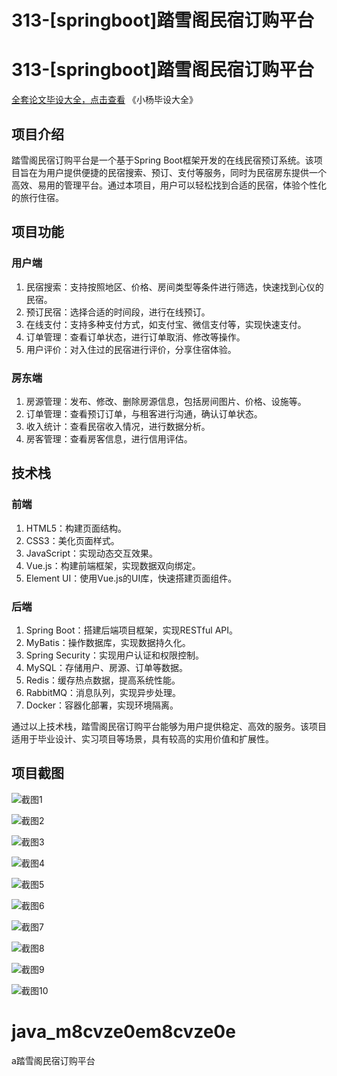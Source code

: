 # 313-[springboot]踏雪阁民宿订购平台

# 313-[springboot]踏雪阁民宿订购平台

[全套论文毕设大全，点击查看](https://www.yuque.com/yuqueyonghux32e1j/kxdc9g?#) 《小杨毕设大全》

## 项目介绍

踏雪阁民宿订购平台是一个基于Spring Boot框架开发的在线民宿预订系统。该项目旨在为用户提供便捷的民宿搜索、预订、支付等服务，同时为民宿房东提供一个高效、易用的管理平台。通过本项目，用户可以轻松找到合适的民宿，体验个性化的旅行住宿。

## 项目功能

### 用户端

1. 民宿搜索：支持按照地区、价格、房间类型等条件进行筛选，快速找到心仪的民宿。
2. 预订民宿：选择合适的时间段，进行在线预订。
3. 在线支付：支持多种支付方式，如支付宝、微信支付等，实现快速支付。
4. 订单管理：查看订单状态，进行订单取消、修改等操作。
5. 用户评价：对入住过的民宿进行评价，分享住宿体验。

### 房东端

1. 房源管理：发布、修改、删除房源信息，包括房间图片、价格、设施等。
2. 订单管理：查看预订订单，与租客进行沟通，确认订单状态。
3. 收入统计：查看民宿收入情况，进行数据分析。
4. 房客管理：查看房客信息，进行信用评估。

## 技术栈

### 前端

1. HTML5：构建页面结构。
2. CSS3：美化页面样式。
3. JavaScript：实现动态交互效果。
4. Vue.js：构建前端框架，实现数据双向绑定。
5. Element UI：使用Vue.js的UI库，快速搭建页面组件。

### 后端

1. Spring Boot：搭建后端项目框架，实现RESTful API。
2. MyBatis：操作数据库，实现数据持久化。
3. Spring Security：实现用户认证和权限控制。
4. MySQL：存储用户、房源、订单等数据。
5. Redis：缓存热点数据，提高系统性能。
6. RabbitMQ：消息队列，实现异步处理。
7. Docker：容器化部署，实现环境隔离。

通过以上技术栈，踏雪阁民宿订购平台能够为用户提供稳定、高效的服务。该项目适用于毕业设计、实习项目等场景，具有较高的实用价值和扩展性。

## 项目截图

![截图1](https://kevinyang.oss-cn-shenzhen.aliyuncs.com/ItprojectImage%2F313-%5Bspringboot%5D%E8%B8%8F%E9%9B%AA%E9%98%81%E6%B0%91%E5%AE%BF%E8%AE%A2%E8%B4%AD%E5%B9%B3%E5%8F%B0%2Fimg_1.jpg)

![截图2](https://kevinyang.oss-cn-shenzhen.aliyuncs.com/ItprojectImage%2F313-%5Bspringboot%5D%E8%B8%8F%E9%9B%AA%E9%98%81%E6%B0%91%E5%AE%BF%E8%AE%A2%E8%B4%AD%E5%B9%B3%E5%8F%B0%2Fimg_2.jpg)

![截图3](https://kevinyang.oss-cn-shenzhen.aliyuncs.com/ItprojectImage%2F313-%5Bspringboot%5D%E8%B8%8F%E9%9B%AA%E9%98%81%E6%B0%91%E5%AE%BF%E8%AE%A2%E8%B4%AD%E5%B9%B3%E5%8F%B0%2Fimg_3.jpg)

![截图4](https://kevinyang.oss-cn-shenzhen.aliyuncs.com/ItprojectImage%2F313-%5Bspringboot%5D%E8%B8%8F%E9%9B%AA%E9%98%81%E6%B0%91%E5%AE%BF%E8%AE%A2%E8%B4%AD%E5%B9%B3%E5%8F%B0%2Fimg_4.jpg)

![截图5](https://kevinyang.oss-cn-shenzhen.aliyuncs.com/ItprojectImage%2F313-%5Bspringboot%5D%E8%B8%8F%E9%9B%AA%E9%98%81%E6%B0%91%E5%AE%BF%E8%AE%A2%E8%B4%AD%E5%B9%B3%E5%8F%B0%2Fimg_5.jpg)

![截图6](https://kevinyang.oss-cn-shenzhen.aliyuncs.com/ItprojectImage%2F313-%5Bspringboot%5D%E8%B8%8F%E9%9B%AA%E9%98%81%E6%B0%91%E5%AE%BF%E8%AE%A2%E8%B4%AD%E5%B9%B3%E5%8F%B0%2Fimg_6.jpg)

![截图7](https://kevinyang.oss-cn-shenzhen.aliyuncs.com/ItprojectImage%2F313-%5Bspringboot%5D%E8%B8%8F%E9%9B%AA%E9%98%81%E6%B0%91%E5%AE%BF%E8%AE%A2%E8%B4%AD%E5%B9%B3%E5%8F%B0%2Fimg_7.jpg)

![截图8](https://kevinyang.oss-cn-shenzhen.aliyuncs.com/ItprojectImage%2F313-%5Bspringboot%5D%E8%B8%8F%E9%9B%AA%E9%98%81%E6%B0%91%E5%AE%BF%E8%AE%A2%E8%B4%AD%E5%B9%B3%E5%8F%B0%2Fimg_8.jpg)

![截图9](https://kevinyang.oss-cn-shenzhen.aliyuncs.com/ItprojectImage%2F313-%5Bspringboot%5D%E8%B8%8F%E9%9B%AA%E9%98%81%E6%B0%91%E5%AE%BF%E8%AE%A2%E8%B4%AD%E5%B9%B3%E5%8F%B0%2Fimg_9.jpg)

![截图10](https://kevinyang.oss-cn-shenzhen.aliyuncs.com/ItprojectImage%2F313-%5Bspringboot%5D%E8%B8%8F%E9%9B%AA%E9%98%81%E6%B0%91%E5%AE%BF%E8%AE%A2%E8%B4%AD%E5%B9%B3%E5%8F%B0%2Fimg_10.jpg)

# java_m8cvze0em8cvze0e
a踏雪阁民宿订购平台

